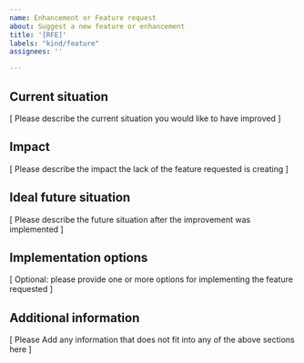 ```yaml
---
name: Enhancement or Feature request
about: Suggest a new feature or enhancement
title: '[RFE]'
labels: "kind/feature"
assignees: ''

---
```


## Current situation

[ Please describe the current situation you would like to have improved ]

## Impact

[ Please describe the impact the lack of the feature requested is creating ]

## Ideal future situation

[ Please describe the future situation after the improvement was implemented ]

## Implementation options

[ Optional: please provide one or more options for implementing the feature requested ]

## Additional information

[ Please Add any information that does not fit into any of the above sections here ]
